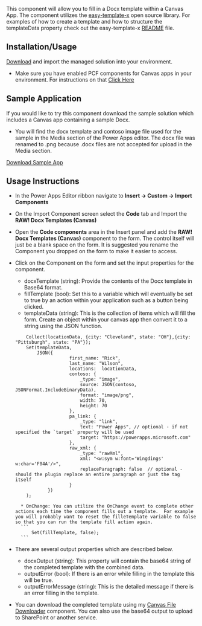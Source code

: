 This component will allow you to fill in a Docx template within a Canvas App.  The component utilizes the [easy-template-x](https://github.com/alonrbar/easy-template-x) open source library.  For examples of how to create a template and how to structure the templateData property check out the easy-template-x [README](https://github.com/alonrbar/easy-template-x#live-demo) file.

## Installation/Usage

[Download](https://github.com/rwilson504/PCFControls/releases/latest/download/RAWDocxTemplatesCanvas_managed.zip) and import the managed solution into your environment.

* Make sure you have enabled PCF components for Canvas apps in your environment.  For instructions on that [Click Here](https://docs.microsoft.com/en-us/powerapps/developer/component-framework/component-framework-for-canvas-apps)

## Sample Application
If you would like to try this component download the sample solution which includes a Canvas app containing a sample Docx.

* You will find the docx template and contoso image file used for the sample in the Media section of the Power Apps editor.  The docx file was renamed to .png because .docx files are not accepted for upload in the Media section.

[Download Sample App](https://github.com/rwilson504/PCFControls/raw/master/DocxTemplatesCanvas/Sample/DocxTemplateSample_1_0_0_1_managed.zip)

## Usage Instructions

* In the Power Apps Editor ribbon navigate to **Insert -> Custom -> Import Components**    

* On the Import Component screen select the **Code** tab and Import the **RAW! Docx Templates (Canvas)**

* Open the **Code components** area in the Insert panel and add the **RAW! Docx Templates (Canvas)** component to the form.  The control itself will just be a blank space on the form.  It is suggested you rename the Component you dropped on the form to make it easier to access.

* Click on the Component on the form and set the input properties for the component.
    * docxTemplate (string): Provide the contents of the Docx template in Base64 format.
    * fillTemplate (bool): Set this to a variable which will eventually be set to true by an action within your application such as a button being clicked.
    * templateData (string): This is the collection of items which will fill the form.  Create an object within your canvas app then convert it to a string using the JSON function.
    ```
        Collect(locationData, {city: "Cleveland", state: "OH"},{city: "Pittsburgh", state: "PA"});
        Set(templateData,
            JSON({
                        first_name: "Rick",
                        last_name: "Wilson",
                        locations:  locationData,
                        contoso: {
                            _type: "image",
                            source: JSON(contoso, JSONFormat.IncludeBinaryData),
                            format: "image/png",
                            width: 70,
                            height: 70
                        },
                        pa_link: {
                            _type: "link",
                            text: "Power Apps", // optional - if not specified the `target` property will be used
                            target: "https://powerapps.microsoft.com"
                        },
                        raw_xml: {
                            _type: "rawXml",
                            xml: "<w:sym w:font='Wingdings' w:char='F04A'/>",
                            replaceParagraph: false  // optional - should the plugin replace an entire paragraph or just the tag itself
                        }
                })
        );
    ```
        * OnChange: You can utilize the OnChange event to complete other actions each time the component fills out a template.  For example you will probably want to reset the filleTemplate variable to false so that you can run the template fill action again.
        ```
            Set(fillTemplate, false);
        ```

* There are several output properties which are described below.
    * docxOutput (string): This property will contain the base64 string of the completed template with the combined data.
    * outputError (bool): If there is an error while filling in the template this will be true.
    * outputErrorMessage (string): This is the detailed message if there is an error filling in the template.

* You can download the completed template using my [Canvas File Downloader](https://github.com/rwilson504/PCFControls/tree/master/CanvasFileDownloader) component.  You can also use the base64 output to upload to SharePoint or another service.